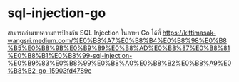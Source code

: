 # sql-injection-go
สามารถอ่านบทความการป้องกัน SQL Injection ในภาษา Go 
ได้ที่ https://kittimasak-wangsri.medium.com/%E0%B8%A7%E0%B8%B4%E0%B8%98%E0%B8%B5%E0%B8%9B%E0%B9%89%E0%B8%AD%E0%B8%87%E0%B8%81%E0%B8%B1%E0%B8%99-sql-injection-%E0%B9%83%E0%B8%99%E0%B8%A0%E0%B8%B2%E0%B8%A9%E0%B8%B2-go-15903fd4789e
